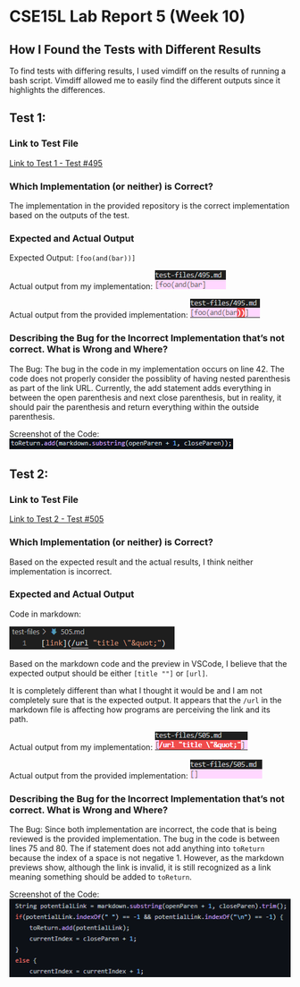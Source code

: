 # CSE15L Lab Report 5 (Week 10)

## How I Found the Tests with Different Results
To find tests with differing results, I used vimdiff on the results of running a bash script. Vimdiff allowed me to
easily find the different outputs since it highlights the differences.

## Test 1:

### Link to Test File
[Link to Test 1 - Test #495](https://github.com/nidhidhamnani/markdown-parser/blob/main/test-files/495.md)

### Which Implementation (or neither) is Correct?
The implementation in the provided repository is the correct implementation based
on the outputs of the test.

### Expected and Actual Output
Expected Output: `[foo(and(bar))]`

Actual output from my implementation:
![Actual Output myRepo](images\Test495myRepo.png)

Actual output from the provided implementation:
![Actual Output providedRepo](images\Test495theirRepo.png)

### Describing the Bug for the Incorrect Implementation that’s not correct. What is Wrong and Where?
The Bug: The bug in the code in my implementation occurs on line 42. The code does not properly consider the possiblity of having nested parenthesis as part of the link URL. Currently, the add statement adds everything in between the open parenthesis and next close parenthesis, but in reality, it should pair the parenthesis and return everything within the outside parenthesis.

Screenshot of the Code:
![Screenshot of Code 2](images\errorCodeTest495.png)

## Test 2:

### Link to Test File
[Link to Test 2 - Test #505](https://github.com/nidhidhamnani/markdown-parser/blob/main/test-files/505.md)

### Which Implementation (or neither) is Correct?
Based on the expected result and the actual results, I think neither implementation is incorrect.

### Expected and Actual Output
Code in markdown:

![test505](images\test505md.png)

Based on the markdown code and the preview in VSCode, I believe that the expected output should be either `[title ""]` or `[url]`.

It is completely different than what I thought it would be and I am not completely sure that is the expected output. It appears that the `/url` in the markdown file is affecting how programs are perceiving the link and its path.

Actual output from my implementation:
![Actual Output myRepo](images\Test505myRepo.png)

Actual output from the provided implementation:
![Actual Output providedRepo](images\Test505theirRepo.png)

### Describing the Bug for the Incorrect Implementation that’s not correct. What is Wrong and Where?
The Bug: Since both implementation are incorrect, the code that is being reviewed is the provided implementation. The bug in the code is between lines 75 and 80. The if statement does not add anything into `toReturn` because the index of a space is not negative 1. However, as the markdown previews show, although the link is invalid, it is still recognized as a link meaning something should be added to `toReturn`.

Screenshot of the Code:
![Screenshot of Code 2](images\errorCodeTest505.png)
